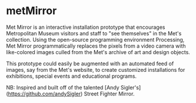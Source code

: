 metMirror
=========
Met Mirror is an interactive installation prototype that encourages Metropolitan Museum visitors and staff to "see themselves" in the Met's collection. Using the open-source programming environment Processing, Met Mirror programmatically replaces the pixels from a video camera with like-colored images culled from the Met's archive of art and design objects. 

This prototype could easily be augmented with an automated feed of images, say from the Met's website, to create customized installations for exhibitions, special events and educational programs.

NB: Inspired and built off of the talented [Andy Sigler's] (https://github.com/andySigler) Street Fighter Mirror.


